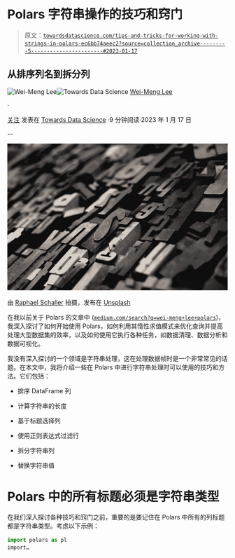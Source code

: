 # Polars 字符串操作的技巧和窍门

> 原文：[`towardsdatascience.com/tips-and-tricks-for-working-with-strings-in-polars-ec6bb74aeec2?source=collection_archive---------5-----------------------#2023-01-17`](https://towardsdatascience.com/tips-and-tricks-for-working-with-strings-in-polars-ec6bb74aeec2?source=collection_archive---------5-----------------------#2023-01-17)

## 从排序列名到拆分列

[](https://weimenglee.medium.com/?source=post_page-----ec6bb74aeec2--------------------------------)![Wei-Meng Lee](https://weimenglee.medium.com/?source=post_page-----ec6bb74aeec2--------------------------------)[](https://towardsdatascience.com/?source=post_page-----ec6bb74aeec2--------------------------------)![Towards Data Science](https://towardsdatascience.com/?source=post_page-----ec6bb74aeec2--------------------------------) [Wei-Meng Lee](https://weimenglee.medium.com/?source=post_page-----ec6bb74aeec2--------------------------------)

·

[关注](https://medium.com/m/signin?actionUrl=https%3A%2F%2Fmedium.com%2F_%2Fsubscribe%2Fuser%2F6599e1e08a48&operation=register&redirect=https%3A%2F%2Ftowardsdatascience.com%2Ftips-and-tricks-for-working-with-strings-in-polars-ec6bb74aeec2&user=Wei-Meng+Lee&userId=6599e1e08a48&source=post_page-6599e1e08a48----ec6bb74aeec2---------------------post_header-----------) 发表在 [Towards Data Science](https://towardsdatascience.com/?source=post_page-----ec6bb74aeec2--------------------------------) ·9 分钟阅读·2023 年 1 月 17 日[](https://medium.com/m/signin?actionUrl=https%3A%2F%2Fmedium.com%2F_%2Fvote%2Ftowards-data-science%2Fec6bb74aeec2&operation=register&redirect=https%3A%2F%2Ftowardsdatascience.com%2Ftips-and-tricks-for-working-with-strings-in-polars-ec6bb74aeec2&user=Wei-Meng+Lee&userId=6599e1e08a48&source=-----ec6bb74aeec2---------------------clap_footer-----------)

--

[](https://medium.com/m/signin?actionUrl=https%3A%2F%2Fmedium.com%2F_%2Fbookmark%2Fp%2Fec6bb74aeec2&operation=register&redirect=https%3A%2F%2Ftowardsdatascience.com%2Ftips-and-tricks-for-working-with-strings-in-polars-ec6bb74aeec2&source=-----ec6bb74aeec2---------------------bookmark_footer-----------)![](img/dcdf237f50b5028ea8a4c18ac4d7898f.png)

由 [Raphael Schaller](https://unsplash.com/@raphaelphotoch?utm_source=medium&utm_medium=referral) 拍摄，发布在 [Unsplash](https://unsplash.com/?utm_source=medium&utm_medium=referral)

在我以前关于 Polars 的文章中 ([`medium.com/search?q=wei-meng+lee+polars`](https://medium.com/search?q=wei-meng+lee+polars))，我深入探讨了如何开始使用 Polars，如何利用其惰性求值模式来优化查询并提高处理大型数据集的效率，以及如何使用它执行各种任务，如数据清理、数据分析和数据可视化。

我没有深入探讨的一个领域是字符串处理，这在处理数据帧时是一个非常常见的话题。在本文中，我将介绍一些在 Polars 中进行字符串处理时可以使用的技巧和方法。它们包括：

+   排序 DataFrame 列

+   计算字符串的长度

+   基于标题选择列

+   使用正则表达式过滤行

+   拆分字符串列

+   替换字符串值

# Polars 中的所有标题必须是字符串类型

在我们深入探讨各种技巧和窍门之前，重要的是要记住在 Polars 中所有的列标题都是字符串类型。考虑以下示例：

```py
import polars as pl
import…
```
